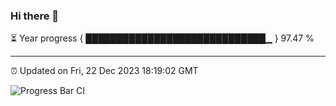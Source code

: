 ### Hi there 👋

⏳ Year progress { █████████████████████████████▁ } 97.47 %

---

⏰ Updated on Fri, 22 Dec 2023 18:19:02 GMT

![Progress Bar CI](https://github.com/liununu/liununu/workflows/Progress%20Bar%20CI/badge.svg)
